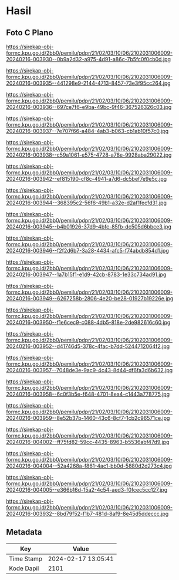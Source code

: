 # Hasil

## Foto C Plano

https://sirekap-obj-formc.kpu.go.id/2bb0/pemilu/pdpr/21/02/03/10/06/2102031006009-20240216-003930--0b9a2d32-a975-4d91-a86c-7b5fc0f0cb0d.jpg

https://sirekap-obj-formc.kpu.go.id/2bb0/pemilu/pdpr/21/02/03/10/06/2102031006009-20240216-003935--441298e9-2144-4713-8457-73e3f95cc264.jpg

https://sirekap-obj-formc.kpu.go.id/2bb0/pemilu/pdpr/21/02/03/10/06/2102031006009-20240216-003936--697ce7f6-e9ba-49bc-9f46-367526326c03.jpg

https://sirekap-obj-formc.kpu.go.id/2bb0/pemilu/pdpr/21/02/03/10/06/2102031006009-20240216-003937--7e707f66-a484-4ab3-b063-cb1ab10f57c0.jpg

https://sirekap-obj-formc.kpu.go.id/2bb0/pemilu/pdpr/21/02/03/10/06/2102031006009-20240216-003938--c59a1061-e575-4728-a78e-9928aba29022.jpg

https://sirekap-obj-formc.kpu.go.id/2bb0/pemilu/pdpr/21/02/03/10/06/2102031006009-20240216-003942--ef815190-cf8c-4941-a7d6-dc5bef7e9e5c.jpg

https://sirekap-obj-formc.kpu.go.id/2bb0/pemilu/pdpr/21/02/03/10/06/2102031006009-20240216-003944--368395c2-56f6-49b1-a32e-d2af1fecfd31.jpg

https://sirekap-obj-formc.kpu.go.id/2bb0/pemilu/pdpr/21/02/03/10/06/2102031006009-20240216-003945--b4b01926-37d9-4bfc-85fb-dc505d6bbce3.jpg

https://sirekap-obj-formc.kpu.go.id/2bb0/pemilu/pdpr/21/02/03/10/06/2102031006009-20240216-003946--f2f2d6b7-3a28-4434-afc5-f74abdb854d1.jpg

https://sirekap-obj-formc.kpu.go.id/2bb0/pemilu/pdpr/21/02/03/10/06/2102031006009-20240216-003947--1a7b15f1-e1d9-42cb-8783-1e33c734ad91.jpg

https://sirekap-obj-formc.kpu.go.id/2bb0/pemilu/pdpr/21/02/03/10/06/2102031006009-20240216-003949--6267258b-2806-4e20-be28-01927b19226e.jpg

https://sirekap-obj-formc.kpu.go.id/2bb0/pemilu/pdpr/21/02/03/10/06/2102031006009-20240216-003950--f1e6cec9-c088-4db5-818e-2de982616c60.jpg

https://sirekap-obj-formc.kpu.go.id/2bb0/pemilu/pdpr/21/02/03/10/06/2102031006009-20240216-003952--d41746d5-378c-4fac-b7dd-5244712064f2.jpg

https://sirekap-obj-formc.kpu.go.id/2bb0/pemilu/pdpr/21/02/03/10/06/2102031006009-20240216-003957--7048de3e-9ac9-4c43-8d44-df6fa3d6b632.jpg

https://sirekap-obj-formc.kpu.go.id/2bb0/pemilu/pdpr/21/02/03/10/06/2102031006009-20240216-003958--6c0f3b5e-f648-4701-8ea4-c1443a778775.jpg

https://sirekap-obj-formc.kpu.go.id/2bb0/pemilu/pdpr/21/02/03/10/06/2102031006009-20240216-003959--8e52b37b-1460-43c6-8cf7-1cb2c96571ce.jpg

https://sirekap-obj-formc.kpu.go.id/2bb0/pemilu/pdpr/21/02/03/10/06/2102031006009-20240216-004002--ff75fd82-59cc-4435-8963-b5536abf47d9.jpg

https://sirekap-obj-formc.kpu.go.id/2bb0/pemilu/pdpr/21/02/03/10/06/2102031006009-20240216-004004--52a4268a-f861-4ac1-bb0d-5880d2d273c4.jpg

https://sirekap-obj-formc.kpu.go.id/2bb0/pemilu/pdpr/21/02/03/10/06/2102031006009-20240216-004005--e366b16d-15a2-4c54-aed3-f0fcec5cc127.jpg

https://sirekap-obj-formc.kpu.go.id/2bb0/pemilu/pdpr/21/02/03/10/06/2102031006009-20240216-003932--8bd79f52-f1b7-481d-8af9-8e45d5ddeccc.jpg


## Metadata

| Key        | Value               |
| ---------- | ------------------- |
| Time Stamp | 2024-02-17 13:05:41 |
| Kode Dapil | 2101                |




